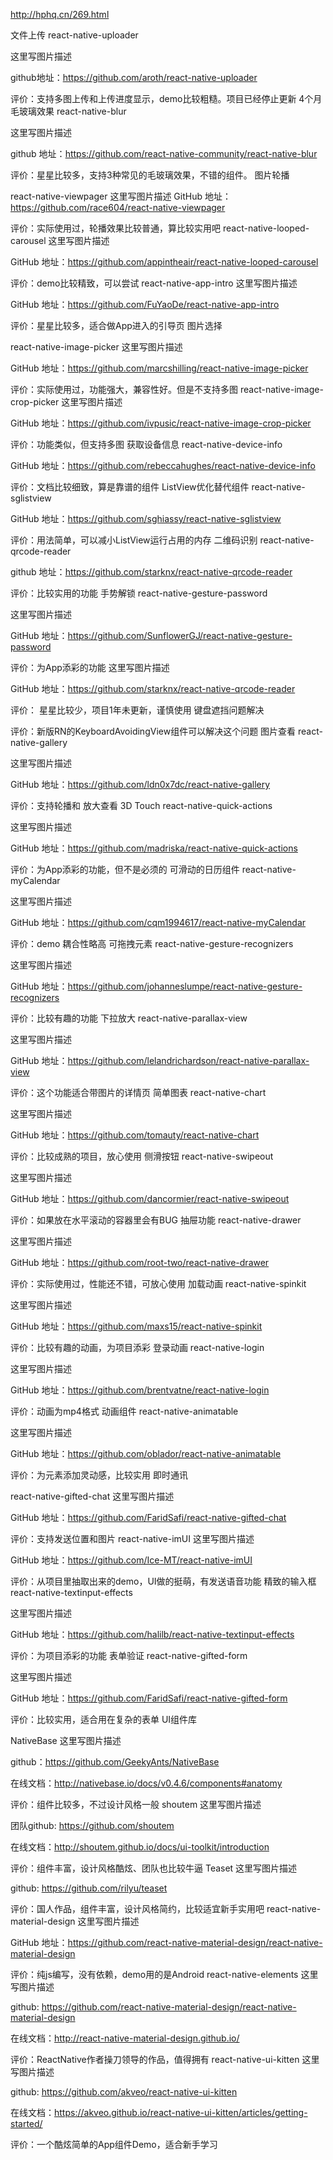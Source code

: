 http://hphq.cn/269.html

文件上传 react-native-uploader

这里写图片描述

github地址：https://github.com/aroth/react-native-uploader

评价：支持多图上传和上传进度显示，demo比较粗糙。项目已经停止更新 4个月
毛玻璃效果 react-native-blur

这里写图片描述

github 地址：https://github.com/react-native-community/react-native-blur

评价：星星比较多，支持3种常见的毛玻璃效果，不错的组件。
图片轮播

react-native-viewpager
这里写图片描述
GitHub 地址：https://github.com/race604/react-native-viewpager

评价：实际使用过，轮播效果比较普通，算比较实用吧
react-native-looped-carousel
这里写图片描述

GitHub 地址：https://github.com/appintheair/react-native-looped-carousel

评价：demo比较精致，可以尝试
react-native-app-intro
这里写图片描述

GitHub 地址：https://github.com/FuYaoDe/react-native-app-intro

评价：星星比较多，适合做App进入的引导页
图片选择

react-native-image-picker
这里写图片描述

GitHub 地址：https://github.com/marcshilling/react-native-image-picker

评价：实际使用过，功能强大，兼容性好。但是不支持多图
react-native-image-crop-picker
这里写图片描述

GitHub 地址：https://github.com/ivpusic/react-native-image-crop-picker

评价：功能类似，但支持多图
获取设备信息 react-native-device-info

GitHub 地址：https://github.com/rebeccahughes/react-native-device-info

评价：文档比较细致，算是靠谱的组件
ListView优化替代组件 react-native-sglistview

GitHub 地址：https://github.com/sghiassy/react-native-sglistview

评价：用法简单，可以减小ListView运行占用的内存
二维码识别 react-native-qrcode-reader

github 地址：https://github.com/starknx/react-native-qrcode-reader

评价：比较实用的功能
手势解锁 react-native-gesture-password

这里写图片描述

GitHub 地址：https://github.com/SunflowerGJ/react-native-gesture-password

评价：为App添彩的功能
这里写图片描述

GitHub 地址：https://github.com/starknx/react-native-qrcode-reader

评价： 星星比较少，项目1年未更新，谨慎使用
键盘遮挡问题解决

评价：新版RN的KeyboardAvoidingView组件可以解决这个问题
图片查看 react-native-gallery

这里写图片描述

GitHub 地址：https://github.com/ldn0x7dc/react-native-gallery

评价：支持轮播和 放大查看
3D Touch react-native-quick-actions

这里写图片描述

GitHub 地址：https://github.com/madriska/react-native-quick-actions

评价：为App添彩的功能，但不是必须的
可滑动的日历组件 react-native-myCalendar

这里写图片描述

GitHub 地址：https://github.com/cqm1994617/react-native-myCalendar

评价：demo 耦合性略高
可拖拽元素 react-native-gesture-recognizers

这里写图片描述

GitHub 地址：https://github.com/johanneslumpe/react-native-gesture-recognizers

评价：比较有趣的功能
下拉放大 react-native-parallax-view

这里写图片描述

GitHub 地址：https://github.com/lelandrichardson/react-native-parallax-view

评价：这个功能适合带图片的详情页
简单图表 react-native-chart

这里写图片描述

GitHub 地址：https://github.com/tomauty/react-native-chart

评价：比较成熟的项目，放心使用
侧滑按钮 react-native-swipeout

这里写图片描述

GitHub 地址：https://github.com/dancormier/react-native-swipeout

评价：如果放在水平滚动的容器里会有BUG
抽屉功能 react-native-drawer

这里写图片描述

GitHub 地址：https://github.com/root-two/react-native-drawer

评价：实际使用过，性能还不错，可放心使用
加载动画 react-native-spinkit

这里写图片描述

GitHub 地址：https://github.com/maxs15/react-native-spinkit

评价：比较有趣的动画，为项目添彩
登录动画 react-native-login

这里写图片描述

GitHub 地址：https://github.com/brentvatne/react-native-login

评价：动画为mp4格式
动画组件 react-native-animatable

这里写图片描述

GitHub 地址：https://github.com/oblador/react-native-animatable

评价：为元素添加灵动感，比较实用
即时通讯

react-native-gifted-chat
这里写图片描述

GitHub 地址：https://github.com/FaridSafi/react-native-gifted-chat

评价：支持发送位置和图片
react-native-imUI
这里写图片描述

GitHub 地址：https://github.com/Ice-MT/react-native-imUI

评价：从项目里抽取出来的demo，UI做的挺萌，有发送语音功能
精致的输入框 react-native-textinput-effects

这里写图片描述

GitHub 地址：https://github.com/halilb/react-native-textinput-effects

评价：为项目添彩的功能
表单验证 react-native-gifted-form

这里写图片描述

GitHub 地址：https://github.com/FaridSafi/react-native-gifted-form

评价：比较实用，适合用在复杂的表单
UI组件库

NativeBase
这里写图片描述

github：https://github.com/GeekyAnts/NativeBase

在线文档：http://nativebase.io/docs/v0.4.6/components#anatomy

评价：组件比较多，不过设计风格一般
shoutem
这里写图片描述

团队github: https://github.com/shoutem

在线文档：http://shoutem.github.io/docs/ui-toolkit/introduction

评价：组件丰富，设计风格酷炫、团队也比较牛逼
Teaset
这里写图片描述

github: https://github.com/rilyu/teaset

评价：国人作品，组件丰富，设计风格简约，比较适宜新手实用吧
react-native-material-design
这里写图片描述

GitHub 地址：https://github.com/react-native-material-design/react-native-material-design

评价：纯js编写，没有依赖，demo用的是Android
react-native-elements
这里写图片描述

github: https://github.com/react-native-material-design/react-native-material-design

在线文档：http://react-native-material-design.github.io/

评价：ReactNative作者操刀领导的作品，值得拥有
react-native-ui-kitten
这里写图片描述

github: https://github.com/akveo/react-native-ui-kitten

在线文档：https://akveo.github.io/react-native-ui-kitten/articles/getting-started/

评价：一个酷炫简单的App组件Demo，适合新手学习
